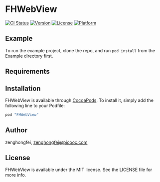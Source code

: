# FHWebView

[![CI Status](http://img.shields.io/travis/zenghongfei/FHWebView.svg?style=flat)](https://travis-ci.org/zenghongfei/FHWebView)
[![Version](https://img.shields.io/cocoapods/v/FHWebView.svg?style=flat)](http://cocoapods.org/pods/FHWebView)
[![License](https://img.shields.io/cocoapods/l/FHWebView.svg?style=flat)](http://cocoapods.org/pods/FHWebView)
[![Platform](https://img.shields.io/cocoapods/p/FHWebView.svg?style=flat)](http://cocoapods.org/pods/FHWebView)

## Example

To run the example project, clone the repo, and run `pod install` from the Example directory first.

## Requirements

## Installation

FHWebView is available through [CocoaPods](http://cocoapods.org). To install
it, simply add the following line to your Podfile:

```ruby
pod "FHWebView"
```

## Author

zenghongfei, zenghongfei@picooc.com

## License

FHWebView is available under the MIT license. See the LICENSE file for more info.
